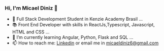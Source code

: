 ### Hi, I'm Micael Diniz 👋

- 🔭 Full Stack Development Student in Kenzie Academy Brasil ...
- 📚 Front End Developer with skills in ReactJs,Typescript, Javascript, HTML and CSS ...
- 🌱 I’m currently learning Angular, Python, Flask and SQL ...
- 📫 How to reach me: <a href="https://www.linkedin.com/in/micael-diniz?">Linkedin</a> or email me in micaeldiniz6@gmail.com


